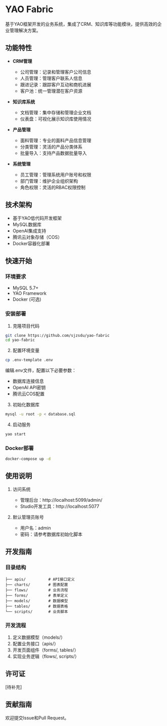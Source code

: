 # YAO Fabric

基于YAO框架开发的业务系统，集成了CRM、知识库等功能模块，提供高效的企业管理解决方案。

## 功能特性

- **CRM管理**
  - 公司管理：记录和管理客户公司信息
  - 人员管理：管理客户联系人信息
  - 跟进记录：跟踪客户互动和商机进展
  - 客户池：统一管理潜在客户资源

- **知识库系统**
  - 文档管理：集中存储和管理企业文档
  - 仪表盘：可视化展示知识库使用情况

- **产品管理**
  - 面料管理：专业的面料产品信息管理
  - 分类管理：灵活的产品分类体系
  - 批量导入：支持产品数据批量导入

- **系统管理**
  - 员工管理：管理系统用户账号和权限
  - 部门管理：维护企业组织架构
  - 角色权限：灵活的RBAC权限控制

## 技术架构

- 基于YAO低代码开发框架
- MySQL数据库
- OpenAI集成支持
- 腾讯云对象存储（COS）
- Docker容器化部署

## 快速开始

### 环境要求

- MySQL 5.7+
- YAO Framework
- Docker (可选)

### 安装部署

1. 克隆项目代码

```bash
git clone https://github.com/sjzsdu/yao-fabric
cd yao-fabric
```

2. 配置环境变量

```bash
cp .env-template .env
```

编辑.env文件，配置以下必要参数：
- 数据库连接信息
- OpenAI API密钥
- 腾讯云COS配置

3. 初始化数据库

```bash
mysql -u root -p < database.sql
```

4. 启动服务

```bash
yao start
```

### Docker部署

```bash
docker-compose up -d
```

## 使用说明

1. 访问系统
   - 管理后台：http://localhost:5099/admin/
   - Studio开发工具：http://localhost:5077

2. 默认管理员账号
   - 用户名：admin
   - 密码：请参考数据库初始化脚本

## 开发指南

### 目录结构

```
├── apis/          # API接口定义
├── charts/        # 图表配置
├── flows/         # 业务流程
├── forms/         # 表单定义
├── models/        # 数据模型
├── tables/        # 数据表格
└── scripts/       # 业务脚本
```

### 开发流程

1. 定义数据模型（models/）
2. 配置业务接口（apis/）
3. 开发页面组件（forms/, tables/）
4. 实现业务逻辑（flows/, scripts/）

## 许可证

[待补充]

## 贡献指南

欢迎提交Issue和Pull Request。